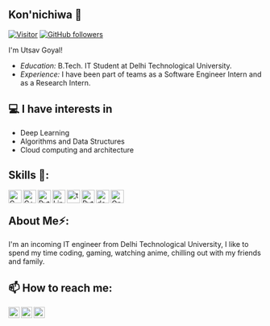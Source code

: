 
<h2>Kon'nichiwa 👋</h2>

[![Visitor](https://visitor-badge.laobi.icu/badge?page_id=utsavgoyal)](https://github.com/utsavgoyal) [![GitHub followers](https://img.shields.io/github/followers/utsavgoyal.svg?style=social&label=Follow)](https://github.com/utsavgoyal?tab=followers)

I'm Utsav Goyal! 
- <i>Education:</i> B.Tech. IT Student at Delhi Technological University. 
- <i>Experience:</i> I have been part of teams as a Software Engineer Intern and as a Research Intern.


<h2>💻 I have interests in</h2>

- Deep Learning
- Algorithms and Data Structures
- Cloud computing and architecture

  

<h2> Skills 🦾:</h2>

[<img align="left" alt="C" width="26px" src="https://www.pngkit.com/png/full/101-1010012_c-programming-icon-c-programming-language-logo.png" />][c]
[<img align="left" alt="C++" width="26px" src="https://user-images.githubusercontent.com/50693372/113815912-8f96aa00-9791-11eb-8d93-91478b2ff840.png" />][c++]
[<img align="left" alt="Python" width="26px" src="https://upload.wikimedia.org/wikipedia/commons/thumb/c/c3/Python-logo-notext.svg/768px-Python-logo-notext.svg.png" />][python]

[<img align="left" alt="Linux" width="26px" src="https://1000logos.net/wp-content/uploads/2017/03/LINUX-LOGO.png" />][Linux]

[<img align="left" alt="tensoflow" width="26px" src="https://upload.wikimedia.org/wikipedia/commons/thumb/2/2d/Tensorflow_logo.svg/1200px-Tensorflow_logo.svg.png" />][tf]
[<img align="left" alt="Pytorch" width="26px" src="https://pytorch.org/assets/images/pytorch-logo.png" />][pytorch]
[<img align="left" alt="docker" width="26px" src="https://developers.redhat.com/sites/default/files/styles/article_feature/public/blog/2014/05/homepage-docker-logo.png?itok=zx0e-vcP" />][docker]
[<img align="left" alt="Openvino" width="26px" src="https://img.stackshare.io/service/12711/default_d1aebb40379353b7c823e637074c6ebfdafcb1ab.jpg" />][openvino]

<br />
<h2> About Me⚡:</h2>

I'm an incoming IT engineer from Delhi Technological University, I like to spend my time coding, gaming, watching anime, chilling out with my friends and family.
 

<h2>📫 How to reach me:</h2>

[<img align="left" alt="Utsav | LinkedIn" width="22px" src="https://user-images.githubusercontent.com/50693372/113819924-a17b4b80-9797-11eb-9453-50fed9accd73.png">](https://www.linkedin.com/in/utsav-goyal-254bb4172/)

[<img align="left" alt="Utsav | Gmail" width="22px" src="https://upload.wikimedia.org/wikipedia/commons/4/4e/Mail_%28iOS%29.svg">](mailto:utsav.goyal19@gmail.com)

[<img align="left" alt="Utsav | Gmail" width="22px" src="https://codeforces.org/s/97618/images/codeforces-telegram-square.png">](https://codeforces.com/profile/i_coder_dtu)


[c]: https://www.tutorialspoint.com/cprogramming/index.htm
[c++]: https://www.w3schools.com/cpp/default.asp
[python]: https://www.python.org/
[Linux]: https://www.linux.org/
[tf]: https://www.tensorflow.org/
[pytorch]: https://pytorch.org/
[docker]: https://www.docker.com/
[openvino]: https://docs.openvinotoolkit.org/latest/index.html
